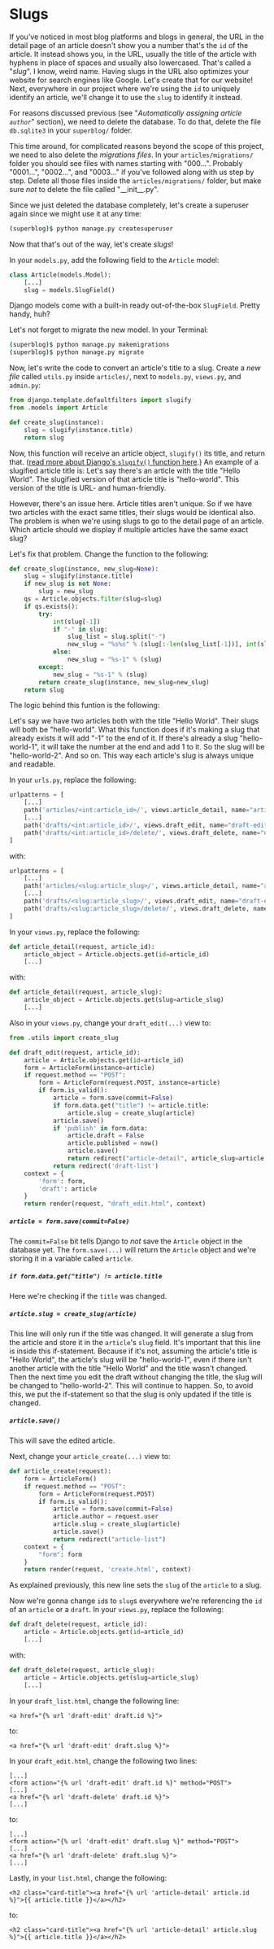 # Slugs
If you've noticed in most blog platforms and blogs in general, the URL in the detail page of an article doesn't show you a number that's the `id` of the article. It instead shows you, in the URL, usually the title of the article with hyphens in place of spaces and usually also lowercased. That's called a "*slug*". I know, weird name. Having slugs in the URL also optimizes your website for search engines like Google. Let's create that for our website! Next, everywhere in our project where we're using the `id` to uniquely identify an article, we'll change it to use the `slug` to identify it instead.

For reasons discussed previous (see "*Automatically assigning article `author`*" section), we need to delete the database. To do that, delete the file `db.sqlite3` in your `superblog/` folder.

This time around, for complicated reasons beyond the scope of this project, we need to also delete the *migrations files*. In your `articles/migrations/` folder you should see files with names starting with "000...". Probably "0001...", "0002...", and "0003..." if you've followed along with us step by step. Delete all those files inside the `articles/migrations/` folder, but make sure *not* to delete the file called "\_\_init\_\_.py".

Since we just deleted the database completely, let's create a superuser again since we might use it at any time:
```bash
(superblog)$ python manage.py createsuperuser
```

Now that that's out of the way, let's create *slugs*!

In your `models.py`, add the following field to the `Article` model:
```python
class Article(models.Model):
    [...]
    slug = models.SlugField()
```

Django models come with a built-in ready out-of-the-box `SlugField`. Pretty handy, huh?

Let's not forget to migrate the new model. In your Terminal:
```bash
(superblog)$ python manage.py makemigrations
(superblog)$ python manage.py migrate
```

Now, let's write the code to convert an article's title to a slug. Create a *new file* called `utils.py` inside `articles/`, next to `models.py`, `views.py`, and `admin.py`:
```python
from django.template.defaultfilters import slugify
from .models import Article

def create_slug(instance):
    slug = slugify(instance.title)
    return slug
```

Now, this function will receive an article object, `slugify()` its title, and return that. ([read more about Django's `slugify()` function here](https://docs.djangoproject.com/en/2.2/ref/utils/#django.utils.text.slugify).) An example of a slugified article title is: Let's say there's an article with the title "Hello World". The slugified version of that article title is "hello-world". This version of the title is URL- and human-friendly.

However, there's an issue here. Article titles aren't unique. So if we have two articles with the exact same titles, their slugs would be identical also. The problem is when we're using slugs to go to the detail page of an article. Which article should we display if multiple articles have the same exact slug?

Let's fix that problem. Change the function to the following:
```python
def create_slug(instance, new_slug=None):
    slug = slugify(instance.title)
    if new_slug is not None:
        slug = new_slug
    qs = Article.objects.filter(slug=slug)
    if qs.exists():
        try:
            int(slug[-1])
            if "-" in slug:
                slug_list = slug.split("-")
                new_slug = "%s%s" % (slug[:-len(slug_list[-1])], int(slug_list[-1]) + 1)
            else:
                new_slug = "%s-1" % (slug)
        except:
            new_slug = "%s-1" % (slug)
        return create_slug(instance, new_slug=new_slug)
    return slug
```

The logic behind this funtion is the following:

Let's say we have two articles both with the title "Hello World". Their slugs will both be "hello-world". What this function does if it's making a slug that already exists it will add "-1" to the end of it. If there's already a slug "hello-world-1", it will take the number at the end and add 1 to it. So the slug will be "hello-world-2". And so on. This way each article's slug is always unique and readable.

In your `urls.py`, replace the following:
```python
urlpatterns = [
    [...]
    path('articles/<int:article_id>/', views.article_detail, name="article-detail"),
    [...]
    path('drafts/<int:article_id>/', views.draft_edit, name="draft-edit"),
    path('drafts/<int:article_id>/delete/', views.draft_delete, name="draft-delete"),
]
```
with:
```python
urlpatterns = [
    [...]
    path('articles/<slug:article_slug>/', views.article_detail, name="article-detail"),
    [...]
    path('drafts/<slug:article_slug>/', views.draft_edit, name="draft-edit"),
    path('drafts/<slug:article_slug>/delete/', views.draft_delete, name="draft-delete"),
]
```

In your `views.py`, replace the following:
```python
def article_detail(request, article_id):
    article_object = Article.objects.get(id=article_id)
    [...]
```
with:
```python
def article_detail(request, article_slug):
    article_object = Article.objects.get(slug=article_slug)
    [...]
```

Also in your `views.py`, change your `draft_edit(...)` view to:
```python
from .utils import create_slug

def draft_edit(request, article_id):
    article = Article.objects.get(id=article_id)
    form = ArticleForm(instance=article)
    if request.method == "POST":
        form = ArticleForm(request.POST, instance=article)
        if form.is_valid():
            article = form.save(commit=False)
            if form.data.get("title") != article.title:
                article.slug = create_slug(article)
            article.save()
            if 'publish' in form.data:
                article.draft = False
                article.published = now()
                article.save()
                return redirect("article-detail", article_slug=article.slug)
            return redirect('draft-list')
    context = {
        'form': form,
        'draft': article
    }
    return render(request, "draft_edit.html", context)
```

##### `article = form.save(commit=False)`
The `commit=False` bit tells Django to *not* save the `Article` object in the database yet. The `form.save(...)` will return the `Article` object and we're storing it in a variable called `article`.

##### `if form.data.get("title") != article.title`
Here we're checking if the `title` was changed.

##### `article.slug = create_slug(article)`
This line will only run if the title was changed. It will generate a slug from the article and store it in the `article`'s `slug` field. It's important that this line is inside this if-statement. Because if it's not, assuming the article's title is "Hello World", the article's slug will be "hello-world-1", even if there isn't another article with the title "Hello World" and the title wasn't changed. Then the next time you edit the draft without changing the title, the slug will be changed to "hello-world-2". This will continue to happen. So, to avoid this, we put the if-statement so that the slug is only updated if the title is changed.

##### `article.save()`
This will save the edited article.

Next, change your `article_create(...)` view to:
```python
def article_create(request):
    form = ArticleForm()
    if request.method == "POST":
        form = ArticleForm(request.POST)
        if form.is_valid():
            article = form.save(commit=False)
            article.author = request.user
            article.slug = create_slug(article)
            article.save()
            return redirect("article-list")
    context = {
        "form": form
    }
    return render(request, 'create.html', context)
```
As explained previously, this new line sets the `slug` of the `article` to a slug.

Now we're gonna change `id`s to `slug`s everywhere we're referencing the `id` of an `article` or a `draft`. In your `views.py`, replace the following:
```python
def draft_delete(request, article_id):
    article = Article.objects.get(id=article_id)
    [...]
```
with:
```python
def draft_delete(request, article_slug):
    article = Article.objects.get(slug=article_slug)
    [...]
```

In your `draft_list.html`, change the following line:
```django
<a href="{% url 'draft-edit' draft.id %}">
```
to:
```django
<a href="{% url 'draft-edit' draft.slug %}">
```

In your `draft_edit.html`, change the following two lines:
```django
[...]
<form action="{% url 'draft-edit' draft.id %}" method="POST">
[...]
<a href="{% url 'draft-delete' draft.id %}">
[...]
```
to:
```django
[...]
<form action="{% url 'draft-edit' draft.slug %}" method="POST">
[...]
<a href="{% url 'draft-delete' draft.slug %}">
[...]
```

Lastly, in your `list.html`, change the following:
```django
<h2 class="card-title"><a href="{% url 'article-detail' article.id %}">{{ article.title }}</a></h2>
```
to:
```django
<h2 class="card-title"><a href="{% url 'article-detail' article.slug %}">{{ article.title }}</a></h2>
```